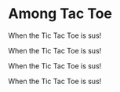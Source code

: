 # Among Tac Toe
When the Tic Tac Toe is sus!

When the Tic Tac Toe is sus!

When the Tic Tac Toe is sus!

When the Tic Tac Toe is sus!
